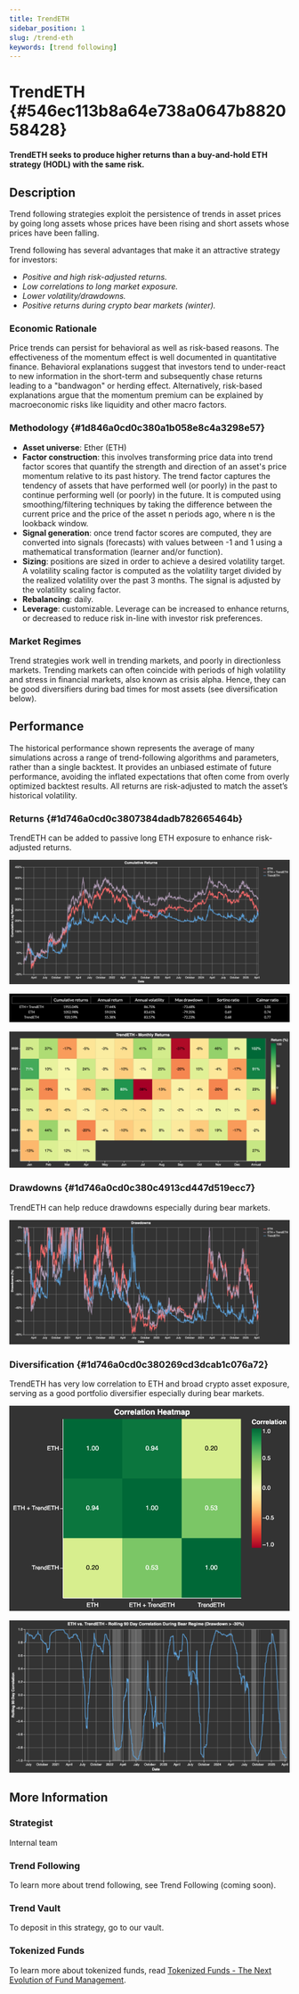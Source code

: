 ```yaml
---
title: TrendETH
sidebar_position: 1
slug: /trend-eth
keywords: [trend following]
---
```




# TrendETH {#546ec113b8a64e738a0647b882058428}


**TrendETH seeks to produce higher returns than a buy-and-hold ETH strategy (HODL) with the same risk.**


## Description


Trend following strategies exploit the persistence of trends in asset prices by going long assets whose prices have been rising and short assets whose prices have been falling.


Trend following has several advantages that make it an attractive strategy for investors:

- _Positive and high risk-adjusted returns._
- _Low correlations to long market exposure._
- _Lower volatility/drawdowns._
- _Positive returns during crypto bear markets (winter)._

### Economic Rationale


Price trends can persist for behavioral as well as risk-based reasons. The effectiveness of the momentum effect is well documented in quantitative finance. Behavioral explanations suggest that investors tend to under-react to new information in the short-term and subsequently chase returns leading to a "bandwagon" or herding effect. Alternatively, risk-based explanations argue that the momentum premium can be explained by macroeconomic risks like liquidity and other macro factors. 


### Methodology {#1d846a0cd0c380a1b058e8c4a3298e57}

- **Asset universe**: Ether (ETH)
- **Factor construction**: this involves transforming price data into trend factor scores that quantify the strength and direction of an asset's price momentum relative to its past history. The trend factor captures the tendency of assets that have performed well (or poorly) in the past to continue performing well (or poorly) in the future. It is computed using smoothing/filtering techniques by taking the difference between the current price and the price of the asset n periods ago, where n is the lookback window.
- **Signal generation**: once trend factor scores are computed, they are converted into signals (forecasts) with values between -1 and 1 using a mathematical transformation (learner and/or function).
- **Sizing**: positions are sized in order to achieve a desired volatility target. A volatility scaling factor is computed as the volatility target divided by the realized volatility over the past 3 months. The signal is adjusted by the volatility scaling factor.
- **Rebalancing**: daily.
- **Leverage**: customizable. Leverage can be increased to enhance returns, or decreased to reduce risk in-line with investor risk preferences.

### Market Regimes


Trend strategies work well in trending markets, and poorly in directionless markets. Trending markets can often coincide with periods of high volatility and stress in financial markets, also known as crisis alpha. Hence, they can be good diversifiers during bad times for most assets (see diversification below).


## Performance


The historical performance shown represents the average of many simulations across a range of trend-following algorithms and parameters, rather than a single backtest. It provides an unbiased estimate of future performance, avoiding the inflated expectations that often come from overly optimized backtest results. All returns are risk-adjusted to match the asset’s historical volatility.


### Returns {#1d746a0cd0c3807384dadb782665464b}


TrendETH can be added to passive long ETH exposure to enhance risk-adjusted returns. 


![](./trend-eth.1d846a0c-d0c3-8038-a6c2-ffe03e7df1a0.png)


![](./trend-eth.1d846a0c-d0c3-8016-bb22-eea6dce666b3.png)


![](./trend-eth.1d846a0c-d0c3-8042-bb76-d4aa22f4220e.png)


### Drawdowns {#1d746a0cd0c380c4913cd447d519ecc7}


TrendETH can help reduce drawdowns especially during bear markets.


![](./trend-eth.1d846a0c-d0c3-80c7-bb7b-c386de47cca6.png)


### Diversification {#1d746a0cd0c380269cd3dcab1c076a72}


TrendETH has very low correlation to ETH and broad crypto asset exposure, serving as a good portfolio diversifier especially during bear markets.


![](./trend-eth.1d846a0c-d0c3-8033-8d42-d687b8820588.png)


![](./trend-eth.1d846a0c-d0c3-8078-bb80-f8cf26377a7f.png)


## More Information


### Strategist


Internal team


### Trend Following


To learn more about trend following, see Trend Following (coming soon).


### Trend Vault


To deposit in this strategy, go to our vault.


### Tokenized Funds


To learn more about tokenized funds, read [Tokenized Funds - The Next Evolution of Fund Management](/tokenized-funds).

